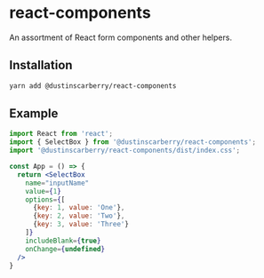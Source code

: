# react-components

An assortment of React form components and other helpers.

## Installation
```bash
yarn add @dustinscarberry/react-components
```

## Example
```jsx static
import React from 'react';
import { SelectBox } from '@dustinscarberry/react-components';
import '@dustinscarberry/react-components/dist/index.css';

const App = () => {
  return <SelectBox
    name="inputName"
    value={1}
    options={[
      {key: 1, value: 'One'},
      {key: 2, value: 'Two'},
      {key: 3, value: 'Three'}
    ]}
    includeBlank={true}
    onChange={undefined}
  />
}
```